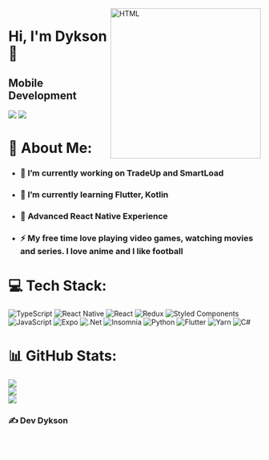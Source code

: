 <img align="right" alt="HTML" height="300" width="300" src="https://user-images.githubusercontent.com/44515719/221062890-fb93006b-cc86-46d1-b312-6eaa29ca968c.png"> 

# Hi, I'm Dykson 👋

## Mobile Development 
<div>
<a href="https://instagram.com/dyksvm" target="_blank"><img src="https://img.shields.io/badge/-Instagram-%23E4405F?style=for-the-badge&logo=instagram&logoColor=white" target="_blank"></a>
<a href = "mailto:dykson.santos@gmail.com"><img src="https://img.shields.io/badge/Gmail-D14836?style=for-the-badge&logo=gmail&logoColor=white" target="_blank"></a>
<a href="https://www.linkedin.com/in/dykson-santos-410740187/" target="_blank"></a>   
</div>

# 💫 About Me:
- ### 🔭 I’m currently working on TradeUp and SmartLoad
- ### 🌱 I’m currently learning Flutter, Kotlin
- ### 💪 Advanced React Native Experience
- ### ⚡ My free time love playing video games, watching movies and series. I love anime and I like football



# 💻 Tech Stack:
![TypeScript](https://img.shields.io/badge/typescript-%23007ACC.svg?style=for-the-badge&logo=typescript&logoColor=white) ![React Native](https://img.shields.io/badge/react_native-%2320232a.svg?style=for-the-badge&logo=react&logoColor=%2361DAFB) ![React](https://img.shields.io/badge/react-%2320232a.svg?style=for-the-badge&logo=react&logoColor=%2361DAFB) ![Redux](https://img.shields.io/badge/redux-%23593d88.svg?style=for-the-badge&logo=redux&logoColor=white) ![Styled Components](https://img.shields.io/badge/styled--components-DB7093?style=for-the-badge&logo=styled-components&logoColor=white) ![JavaScript](https://img.shields.io/badge/javascript-%23323330.svg?style=for-the-badge&logo=javascript&logoColor=%23F7DF1E) ![Expo](https://img.shields.io/badge/expo-1C1E24?style=for-the-badge&logo=expo&logoColor=#D04A37) ![.Net](https://img.shields.io/badge/.NET-5C2D91?style=for-the-badge&logo=.net&logoColor=white) ![Insomnia](https://img.shields.io/badge/Insomnia-black?style=for-the-badge&logo=insomnia&logoColor=5849BE) ![Python](https://img.shields.io/badge/python-3670A0?style=for-the-badge&logo=python&logoColor=ffdd54) ![Flutter](https://img.shields.io/badge/Flutter-%2302569B.svg?style=for-the-badge&logo=Flutter&logoColor=white) ![Yarn](https://img.shields.io/badge/yarn-%232C8EBB.svg?style=for-the-badge&logo=yarn&logoColor=white)
![C#](https://img.shields.io/badge/c%23-%23239120.svg?style=for-the-badge&logo=c-sharp&logoColor=white) 

# 📊 GitHub Stats:
![](https://github-readme-stats.vercel.app/api?username=Dyksonn&theme=github_dark&hide_border=false&include_all_commits=true&count_private=true)<br/>
![](https://github-readme-streak-stats.herokuapp.com/?user=Dyksonn&theme=github-dark-blue&hide_border=false)<br/>
![](https://github-readme-stats.vercel.app/api/top-langs/?username=Dyksonn&theme=github_dark&hide_border=false&include_all_commits=true&count_private=true&layout=compact)

### ✍️ Dev Dykson
<div>
  <span style="color: white;">"If I have nine hours to cut down a tree, I'll spend eight hours sharpening my axe..."</span>
</div>


<!-- Proudly created with GPRM ( https://gprm.itsvg.in ) -->
